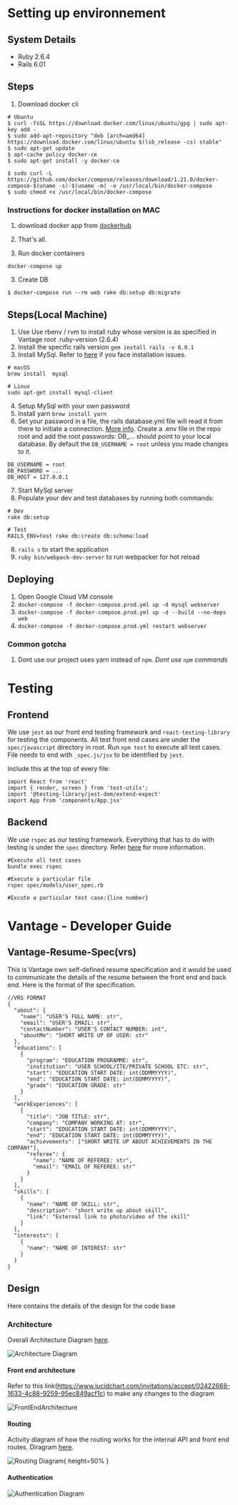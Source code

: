 # Setting up environnement

## System Details
- Ruby 2.6.4
- Rails 6.01


## Steps 
1. Download docker cli
 ```
# Ubuntu
$ curl -fsSL https://download.docker.com/linux/ubuntu/gpg | sudo apt-key add -
$ sudo add-apt-repository "deb [arch=amd64] https://download.docker.com/linux/ubuntu $(lsb_release -cs) stable"
$ sudo apt-get update
$ apt-cache policy docker-ce
$ sudo apt-get install -y docker-ce

$ sudo curl -L https://github.com/docker/compose/releases/download/1.21.0/docker-compose-$(uname -s)-$(uname -m) -o /usr/local/bin/docker-compose
$ sudo chmod +x /usr/local/bin/docker-compose
```
### Instructions for docker installation on MAC

1. download docker app from [dockerhub](https://hub.docker.com/editions/community/docker-ce-desktop-mac)
2. That's all.

2. Run docker containers
```
docker-compose up
```

3. Create DB
```
$ docker-compose run --rm web rake db:setup db:migrate
```

## Steps(Local Machine)
1. Use Use rbenv / rvm to install ruby whose version is as specified in Vantage root .ruby-version (2.6.4)
2. Install the specific rails version `gem install rails -v 6.0.1`
3. Install MySql. Refer to [here](https://stackoverflow.com/questions/3608287/error-installing-mysql2-failed-to-build-gem-native-extension) if you face installation issues.
```
# macOS
brew install  mysql

# Linux
sudo apt-get install mysql-client
```
4. Setup MySql with your own password
5. Install yarn `brew install yarn`
6. Set your password in a file, the rails database.yml file will read it from there to initiate a connection. [More info](https://github.com/bkeepers/dotenv). Create a .env file in the repo root and add the root passwords:
DB_... should point to your local database. By default the `DB_USERNAME = root` unless you made changes to it.

```
DB_USERNAME = root
DB_PASSWORD = ...
DB_HOST = 127.0.0.1
```
7. Start MySql server
8. Populate your dev and test databases by running both commands:
```
# Dev
rake db:setup

# Test
RAILS_ENV=test rake db:create db:schema:load
```
8. `rails s` to start the application
9. `ruby bin/webpack-dev-server` to run webpacker for hot reload

## Deploying
1. Open Google Cloud VM console
2. `docker-compose -f docker-compose.prod.yml up -d mysql webserver`
3. `docker-compose -f docker-compose.prod.yml up -d --build --no-deps web`
4. `docker-compose -f docker-compose.prod.yml restart webserver`

### Common gotcha

1. Dont use our project uses yarn instead of `npm`. *Dont use `npm` commands*

# Testing

## Frontend
We use `jest` as our front end testing framework and `react-testing-library` for testing the components. All test front end cases are under the `spec/javascript` directory in root. Run `npm test` to execute all test cases. File needs to end with `_spec.js/jsx` to be identified by `jest`. 

Include this at the top of every file:
```
import React from 'react'
import { render, screen } from 'test-utils';
import '@testing-library/jest-dom/extend-expect'
import App from 'components/App.jsx'
```

## Backend
We use `rspec` as our testing framework. Everything that has to do with testing is under the `spec` directory. Refer [here](https://rspec.info) for more information.
```
#Execute all test cases
bundle exec rspec

#Execute a particular file
rspec spec/models/user_spec.rb

#Excute a particular test case:{line number}
```

# Vantage - Developer Guide

## Vantage-Resume-Spec(vrs)
This is Vantage own self-defined resume specification and it would be used to communicate the details of the resume between the front end and back end. Here is the format of the specification.

```
//VRS FORMAT
{
  "about": {
    "name": "USER'S FULL NAME: str",
    "email": "USER'S EMAIL: str",
    "contactNumber": "USER'S CONTACT NUMBER: int",
    "aboutMe": "SHORT WRITE UP OF USER: str"
  },
  "educations": [
    {
      "program": "EDUCATION PROGRAMME: str",
      "institution": "USER SCHOOL/ITE/PRIVATE SCHOOL ETC: str",
      "start": "EDUCATION START DATE: int(DDMMYYYY)",
      "end": "EDUCATION START DATE: int(DDMMYYYY)",
      "grade": "EDUCATION GRADE: str"
    }
  ],
  "workExperiences": [
    {
      "title": "JOB TITLE: str",
      "company": "COMPANY WORKING AT: str",
      "start": "EDUCATION START DATE: int(DDMMYYYY)",
      "end": "EDUCATION START DATE: int(DDMMYYYY)",
      "achievements": ["SHORT WRITE UP ABOUT ACHIEVEMENTS IN THE COMPANY"],
      "referee": {
        "name": "NAME OF REFEREE: str",
        "email": "EMAIL OF REFEREE: str"
      }
    }
  ],
  "skills": [
    {
      "name": "NAME OF SKILL: str",
      "description": "short write up about skill",
      "link": "External link to photo/video of the skill"
    }
  ],
  "interests": [
    {
      "name": "NAME OF INTEREST: str"
    }
  ]
}
```

## Design
Here contains the details of the design for the code base

### Architecture
Overall Architecture Diagram [here](https://www.lucidchart.com/invitations/accept/8ac1faaa-3a92-4ce8-938a-7c3cd39228a0).

![Architecture Diagram](docs/images/ArchitectureDiagram.png)

#### Front end architecture

Refer to this link(https://www.lucidchart.com/invitations/accept/02422668-1633-4c88-9259-95ec849acf1c) to make any changes to the diagram

![ FrontEndArchitecture](docs/images/FrontEndArchitecture.png)


#### Routing
Activity diagram of how the routing works for the internal API and front end routes. Diragram [here](https://www.lucidchart.com/invitations/accept/8ac1faaa-3a92-4ce8-938a-7c3cd39228a0).

![Routing Diagram](docs/images/RoutingDiagram.png){ height=50% }

#### Authentication 

![Authentication Diagram](docs/images/AuthenticationDiagram.png)
